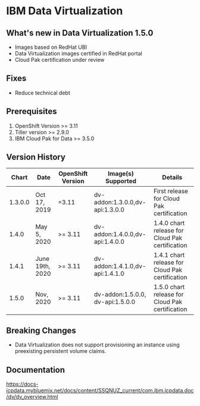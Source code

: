 # IBM Data Virtualization

## What's new in Data Virtualization 1.5.0

* Images based on RedHat UBI
* Data Virtualization images certified in RedHat portal 
* Cloud Pak certification under review

## Fixes

* Reduce technical debt 

## Prerequisites

1. OpenShift Version >= 3.11
1. Tiller version >= 2.9.0
3. IBM Cloud Pak for Data >= 3.5.0

## Version History

| Chart | Date        | OpenShift Version | Image(s) Supported                                        | Details                                                                              |
| ----- | ----------- | --------------- | --------------------------------------------------------- | ------------------------------------------------------------------------------------ |
| 1.3.0.0 | Oct 17, 2019| =3.11   | dv-addon:1.3.0.0,dv-api:1.3.0.0| First release for Cloud Pak certification |
| 1.4.0 | May 5, 2020| >= 3.11     | dv-addon:1.4.0.0,dv-api:1.4.0.0| 1.4.0 chart release for Cloud Pak certification |
| 1.4.1   | June 19th, 2020| >= 3.11   | dv-addon:1.4.1.0,dv-api:1.4.1.0 | 1.4.1 chart release for Cloud Pak certification |
| 1.5.0   | Nov, 2020| >= 3.11     | dv-addon:1.5.0.0, dv-api:1.5.0.0| 1.5.0 chart release for Cloud Pak certification |
## Breaking Changes

* Data Virtualization does not support provisioning an instance using preexisting persistent volume claims.

## Documentation

https://docs-icpdata.mybluemix.net/docs/content/SSQNUZ_current/com.ibm.icpdata.doc/dv/dv_overview.html
